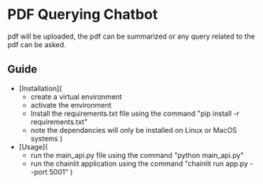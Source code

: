 # PDF Querying Chatbot
pdf will be uploaded, the pdf can be summarized or any query related to the pdf can be asked.

## Guide

- [Installation](
    - create a virtual environment
    - activate the environment
    - Install the requirements.txt file using the command "pip install -r requirements.txt"
    - note the dependancies will only be installed on Linux or MacOS systems 
)
- [Usage](
    - run the main_api.py file using the command "python main_api.py"
    - run the chainlit application using the command "chainlit run app.py --port 5001"
)

